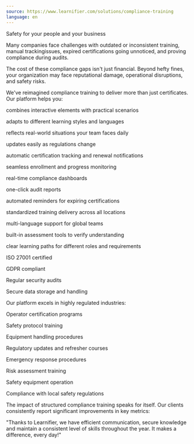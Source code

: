 ```yaml
---
source: https://www.learnifier.com/solutions/compliance-training
language: en
---
```


Safety for your people and your business

Many companies face challenges with outdated or inconsistent training, manual trackingissues, expired certifications going unnoticed, and proving compliance during audits.

The cost of these compliance gaps isn't just financial. Beyond hefty fines, your organization may face reputational damage, operational disruptions, and safety risks.

We've reimagined compliance training to deliver more than just certificates. Our platform helps you:

combines interactive elements with practical scenarios

adapts to different learning styles and languages

reflects real-world situations your team faces daily

updates easily as regulations change

automatic certification tracking and renewal notifications

seamless enrollment and progress monitoring

real-time compliance dashboards

one-click audit reports

automated reminders for expiring certifications

standardized training delivery across all locations

multi-language support for global teams

built-in assessment tools to verify understanding

clear learning paths for different roles and requirements

ISO 27001 certified

GDPR compliant

Regular security audits

Secure data storage and handling

Our platform excels in highly regulated industries:

Operator certification programs

Safety protocol training

Equipment handling procedures

Regulatory updates and refresher courses

Emergency response procedures

Risk assessment training

Safety equipment operation

Compliance with local safety regulations

The impact of structured compliance training speaks for itself. Our clients consistently report significant improvements in key metrics:

"Thanks to Learnifier, we have efficient communication, secure knowledge and maintain a consistent level of skills throughout the year. It makes a difference, every day!"